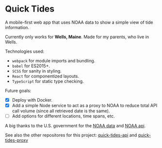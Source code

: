 # Quick Tides

A mobile-first web app that uses NOAA data to show a simple view of tide information.

Currently only works for **Wells, Maine**. Made for my parents, who live in Wells.

Technologies used:
- `webpack` for module imports and bundling.
- `babel` for ES2015+.
- `SCSS` for sanity in styling.
- `React` for componentized layouts.
- `TypeScript` for static type checking.

Future goals:
- [x] Deploy with Docker.
- [x] Add a simple Node service to act as a proxy to NOAA to reduce total API call volume (since all retrieved date is the same).
- [ ] Add options for different locations, time spans, etc.

A big thanks to the U.S. government for the [NOAA data](https://tidesandcurrents.noaa.gov/stationhome.html?id=8419317) and [NOAA api](https://tidesandcurrents.noaa.gov/api/).

See also the other repositores for this project: [quick-tides-api](https://github.com/messman/quick-tides-api) and [quick-tides-proxy](https://github.com/messman/quick-tides-proxy)
